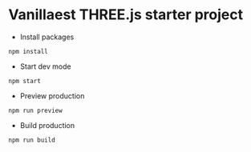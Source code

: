 # Vanillaest THREE.js starter project

- Install packages
```
npm install
```

- Start dev mode
```
npm start
```

- Preview production
```
npm run preview
```

- Build production
```
npm run build
```
